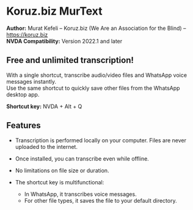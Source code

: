 ﻿
# Koruz.biz MurText

**Author:** Murat Kefeli – Koruz.biz (We Are an Association for the Blind) – https://koruz.biz  
**NVDA Compatibility:** Version 2022.1 and later

## Free and unlimited transcription!

With a single shortcut, transcribe audio/video files and WhatsApp voice messages instantly.  
Use the same shortcut to quickly save other files from the WhatsApp desktop app.

**Shortcut key:** NVDA + Alt + Q

## Features

* Transcription is performed locally on your computer. Files are never uploaded to the internet.
* Once installed, you can transcribe even while offline.
* No limitations on file size or duration.
* The shortcut key is multifunctional:

  * In WhatsApp, it transcribes voice messages.
  * For other file types, it saves the file to your default directory.
